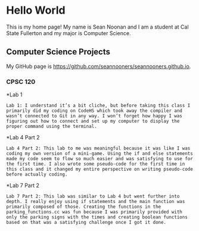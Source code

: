 # Hello World
This is my home page! My name is Sean Noonan and I am a student at Cal State Fullerton and my major is Computer Science.

## Computer Science Projects
My GitHub page is https://github.com/seannooners/seannooners.github.io.

### CPSC 120
*Lab 1

    Lab 1: I understand it’s a bit cliche, but before taking this class I primarily did my coding on CodeHS which took away the compiler and wasn’t connected to Git in any way. I won’t forget how happy I was figuring out how to connect and set up my computer to display the proper command using the terminal.
*Lab 4 Part 2

    Lab 4 Part 2: This lab to me was meaningful because it was like I was coding my own version of a mini-game. Using the if and else statements made my code seem to flow so much easier and was satisfying to use for the first time. I also wrote some pseudo-code for the first time in this class and it changed my entire perspective on writing pseudo-code before actually coding.
*Lab 7 Part 2

    Lab 7 Part 2: This lab was similar to Lab 4 but went further into depth. I really enjoy using if statements and the main function was primarily composed of those. Creating the functions in the parking_functions.cc was fun because I was primarily provided with only the parking signs with the times and creating boolean functions based on that was a satisfying challenge once I got it done.